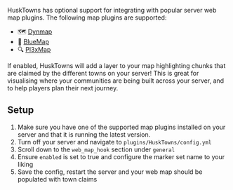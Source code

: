 HuskTowns has optional support for integrating with popular server web map plugins. The following map plugins are supported:
* 🗺️ [Dynmap](https://github.com/webbukkit/dynmap) 
* 💙 [BlueMap](https://www.spigotmc.org/resources/bluemap.83557/)
* 🔍 [Pl3xMap](https://modrinth.com/plugin/pl3xmap)

If enabled, HuskTowns will add a layer to your map highlighting chunks that are claimed by the different towns on your server! This is great for visualising where your communities are being built across your server, and to help players plan their next journey.

## Setup
1. Make sure you have one of the supported map plugins installed on your server and that it is running the latest version.
2. Turn off your server and navigate to `plugins/HuskTowns/config.yml`
3. Scroll down to the `web_map_hook` section under `general`
4. Ensure `enabled` is set to true and configure the marker set name to your liking
5. Save the config, restart the server and your web map should be populated with town claims
